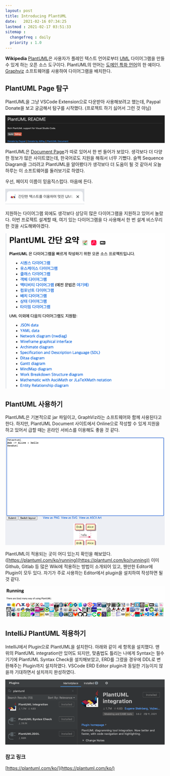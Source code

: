 ```yaml
---
layout: post
title: Introducing PlantUML
date:   2021-02-16 07:34:25
lastmod : 2021-02-17 03:51:33
sitemap :
  changefreq : daily
  priority : 1.0
---
```


**Wikipedia**
[PlantUML](https://plantuml.com/ko/)은 사용자가 플레인 텍스트 언어로부터 [UML](https://ko.wikipedia.org/wiki/%ED%86%B5%ED%95%A9_%EB%AA%A8%EB%8D%B8%EB%A7%81_%EC%96%B8%EC%96%B4) 다이어그램을 만들 수 있게 하는 오픈 소스 도구이다. PlantUML의 언어는 [도메인 특화 언어](https://ko.wikipedia.org/wiki/%EB%8F%84%EB%A9%94%EC%9D%B8_%ED%8A%B9%ED%99%94_%EC%96%B8%EC%96%B4)의 한 예이다. [Graphviz](https://ko.wikipedia.org/wiki/Graphviz) 소프트웨어를 사용하여 다이어그램을 배치한다.  

## PlantUML Page 탐구

PlantUML을 그냥 VSCode Extension으로 다운받아 사용해보려고 했는데, Paypal Donate을 보고 궁금해서 탐구를 시작했다. (프로젝트 하기 싫어서 그런 것 아님)

![PlantUML VSCode Readme](/assets/img/21-02-17/21-02-17_1.png)

PlantUML은 [Document Page](https://plantuml.com/ko/)가 따로 있어서 한 번 들어가 보았다. 생각보다 더 다양한 정보가 많은 사이트였는데, 한국어로도 지원을 해줘서 너무 기뻤다. 슬쩍 Sequence Diagram을 그리려고 PlantUML을 알아봤다가 생각보다 더 도움이 될 것 같아서 오늘 하루는 이 소프트웨어를 둘러보기로 하였다.  

우선, 페이지 이름이 믿음직스럽다. 마음에 든다.  

![PlantUML Document Page](/assets/img/21-02-17/21-02-17_2.png)

지원하는 다이어그램 외에도 생각보다 상당히 많은 다이어그램을 지원하고 있어서 놀랐다. 이번 프로젝트 설계할 때, 여기 있는 다이어그램을 다 사용해서 한 번 설계 비스무리한 것을 시도해봐야겠다.  

![PlantUML Diagram Category](/assets/img/21-02-17/21-02-17_3.png)

## PlantUML 사용하기

PlantUML은 기본적으로 jar 파일이고, GraphViz라는 소프트웨어와 함께 사용된다고 한다. 하지만, PlantUML Document 사이트에서 Online으로 작성할 수 있게 지원을 하고 있어서 급할 때는 온라인 서비스를 이용해도 좋을 것 같다.  

![PlantUML Online](/assets/img/21-02-17/21-02-17_4.png)

PlantUML이 적용되는 곳이 어디 있는지 확인을 해보았다. ([https://plantuml.com/ko/running](https://plantuml.com/ko/running)) 이미 Github, Gitlab 등 많은 Wiki에 적용하는 방법이 소개되어 있고, 웬만한 Editor에 Plugin이 모두 있다. 자기가 주로 사용하는 Editor에서 plugin을 설치하여 작성하면 될 것 같다.  

![PlantUML Running](/assets/img/21-02-17/21-02-17_5.png)

## IntelliJ PlantUML 적용하기

IntelliJ에서 Plugin으로 PlantUML을 설치한다. 아래와 같이 세 항목을 설치했다. 맨 위의 PlantUML integration만 있어도 되지만, 맞춤법도 틀리는 나에게 Syntax는 필수기기에 PlantUML Syntax Check을 설치해보았고, ERD를 그렸을 경우에 DDL로 변환해주는 Plugin까지 설치하였다. VSCode ERD Editor plugin과 동일한 기능이지 않을까 기대하면서 설치까지 완성하였다.  

![PlantUML IntelliJ](/assets/img/21-02-17/21-02-17_6.png)

### 참고 링크

[https://plantuml.com/ko/](https://plantuml.com/ko/)  
